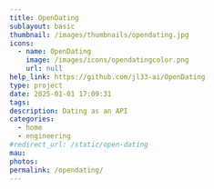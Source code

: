 ```yaml
---
title: OpenDating
sublayout: basic
thumbnail: /images/thumbnails/opendating.jpg
icons:
  - name: OpenDating
    image: /images/icons/opendatingcolor.png
    url: null
help_link: https://github.com/jl33-ai/OpenDating
type: project
date: 2025-01-01 17:09:31
tags:
description: Dating as an API
categories:
  - home
  - engineering
#redirect_url: /static/open-dating
mau:
photos:
permalink: /opendating/
---
```


<link rel="stylesheet" href="https://cdnjs.cloudflare.com/ajax/libs/swagger-ui/5.11.8/swagger-ui.min.css" />
<script src="https://cdnjs.cloudflare.com/ajax/libs/swagger-ui/5.11.8/swagger-ui-bundle.min.js"></script>
<script>
    window.onload = () => {
        window.ui = SwaggerUIBundle({
            url: 'https://raw.githubusercontent.com/jl33-ai/OpenDating/refs/heads/main/docs/api-spec.yaml',
            dom_id: '#swagger-ui',
            deepLinking: true,
            presets: [
                SwaggerUIBundle.presets.apis,
                SwaggerUIBundle.SwaggerUIStandalonePreset
            ],
        });
    };
</script>

<div id="swagger-ui"></div>

[//]: # (OpenDating is a headless dating app which is only accessible via. REST API.)

[//]: # ()
[//]: # (You can either build your own frontend, or simply use the REST api. )

[//]: # ()
[//]: # (OpenDating:)

[//]: # (- All males)

[//]: # (- But over certain level of iq)